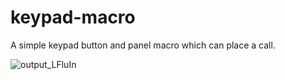 # keypad-macro
A simple keypad button and panel macro which can place a call.

![output_LFluIn](https://user-images.githubusercontent.com/21026209/164456479-8aaba3d3-b0d9-45f2-a229-7f4f67671cec.gif)

